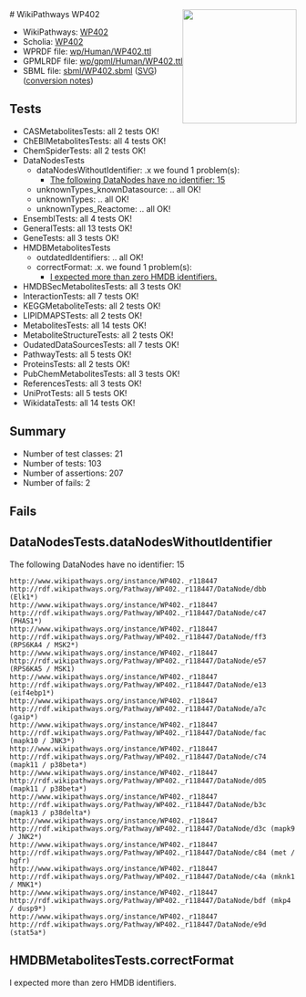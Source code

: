 <img style="float: right; width: 200px" src="../logo.png" />
# WikiPathways WP402

* WikiPathways: [WP402](https://identifiers.org/wikipathways:WP402)
* Scholia: [WP402](https://scholia.toolforge.org/wikipathways/WP402)
* WPRDF file: [wp/Human/WP402.ttl](../wp/Human/WP402.ttl)
* GPMLRDF file: [wp/gpml/Human/WP402.ttl](../wp/gpml/Human/WP402.ttl)
* SBML file: [sbml/WP402.sbml](../sbml/WP402.sbml) ([SVG](../sbml/WP402.svg)) ([conversion notes](../sbml/WP402.txt))

## Tests
* CASMetabolitesTests: all 2 tests OK!
* ChEBIMetabolitesTests: all 4 tests OK!
* ChemSpiderTests: all 2 tests OK!
* DataNodesTests
    * dataNodesWithoutIdentifier: .x we found 1 problem(s):
        * [The following DataNodes have no identifier: 15](#8792c495)
    * unknownTypes_knownDatasource: .. all OK!
    * unknownTypes: .. all OK!
    * unknownTypes_Reactome: .. all OK!
* EnsemblTests: all 4 tests OK!
* GeneralTests: all 13 tests OK!
* GeneTests: all 3 tests OK!
* HMDBMetabolitesTests
    * outdatedIdentifiers: .. all OK!
    * correctFormat: .x. we found 1 problem(s):
        * [I expected more than zero HMDB identifiers.](#ad154c1e)
* HMDBSecMetabolitesTests: all 3 tests OK!
* InteractionTests: all 7 tests OK!
* KEGGMetaboliteTests: all 2 tests OK!
* LIPIDMAPSTests: all 2 tests OK!
* MetabolitesTests: all 14 tests OK!
* MetaboliteStructureTests: all 2 tests OK!
* OudatedDataSourcesTests: all 7 tests OK!
* PathwayTests: all 5 tests OK!
* ProteinsTests: all 2 tests OK!
* PubChemMetabolitesTests: all 3 tests OK!
* ReferencesTests: all 3 tests OK!
* UniProtTests: all 5 tests OK!
* WikidataTests: all 14 tests OK!


## Summary

* Number of test classes: 21
* Number of tests: 103
* Number of assertions: 207
* Number of fails: 2

## Fails

<a name="8792c495" />

## DataNodesTests.dataNodesWithoutIdentifier

The following DataNodes have no identifier: 15
```
http://www.wikipathways.org/instance/WP402._r118447 http://rdf.wikipathways.org/Pathway/WP402._r118447/DataNode/dbb (Elk1*)
http://www.wikipathways.org/instance/WP402._r118447 http://rdf.wikipathways.org/Pathway/WP402._r118447/DataNode/c47 (PHAS1*)
http://www.wikipathways.org/instance/WP402._r118447 http://rdf.wikipathways.org/Pathway/WP402._r118447/DataNode/ff3 (RPS6KA4 / MSK2*)
http://www.wikipathways.org/instance/WP402._r118447 http://rdf.wikipathways.org/Pathway/WP402._r118447/DataNode/e57 (RPS6KA5 / MSK1)
http://www.wikipathways.org/instance/WP402._r118447 http://rdf.wikipathways.org/Pathway/WP402._r118447/DataNode/e13 (eif4ebp1*)
http://www.wikipathways.org/instance/WP402._r118447 http://rdf.wikipathways.org/Pathway/WP402._r118447/DataNode/a7c (gaip*)
http://www.wikipathways.org/instance/WP402._r118447 http://rdf.wikipathways.org/Pathway/WP402._r118447/DataNode/fac (mapk10 / JNK3*)
http://www.wikipathways.org/instance/WP402._r118447 http://rdf.wikipathways.org/Pathway/WP402._r118447/DataNode/c74 (mapk11 / p38beta*)
http://www.wikipathways.org/instance/WP402._r118447 http://rdf.wikipathways.org/Pathway/WP402._r118447/DataNode/d05 (mapk11 / p38beta*)
http://www.wikipathways.org/instance/WP402._r118447 http://rdf.wikipathways.org/Pathway/WP402._r118447/DataNode/b3c (mapk13 / p38delta*)
http://www.wikipathways.org/instance/WP402._r118447 http://rdf.wikipathways.org/Pathway/WP402._r118447/DataNode/d3c (mapk9 / JNK2*)
http://www.wikipathways.org/instance/WP402._r118447 http://rdf.wikipathways.org/Pathway/WP402._r118447/DataNode/c84 (met / hgfr)
http://www.wikipathways.org/instance/WP402._r118447 http://rdf.wikipathways.org/Pathway/WP402._r118447/DataNode/c4a (mknk1 / MNK1*)
http://www.wikipathways.org/instance/WP402._r118447 http://rdf.wikipathways.org/Pathway/WP402._r118447/DataNode/bdf (mkp4 / dusp9*)
http://www.wikipathways.org/instance/WP402._r118447 http://rdf.wikipathways.org/Pathway/WP402._r118447/DataNode/e9d (stat5a*)
```

<a name="ad154c1e" />

## HMDBMetabolitesTests.correctFormat

I expected more than zero HMDB identifiers.
